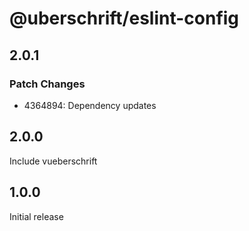 # @uberschrift/eslint-config

## 2.0.1

### Patch Changes

-   4364894: Dependency updates

## 2.0.0

Include vueberschrift

## 1.0.0

Initial release
